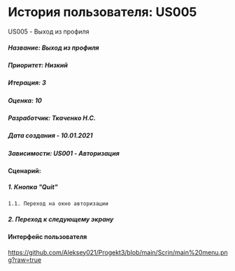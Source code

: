 # История пользователя: US005

US005 - Выход из профиля
##### Название: Выход из профиля
##### Приоритет: Низкий
##### Итерация: 3
##### Оценка: 10
##### Разработчик: Ткаченко Н.С.
##### Дата создания - 10.01.2021
##### Зависимости: US001 - Авторизация

#### Сценарий:
##### 1. Кнопка "Quit"
    1.1. Переход на окно авторизации
##### 2. Переход к следующему экрану

#### Интерфейс пользователя
https://github.com/Aleksey021/Progekt3/blob/main/Scrin/main%20menu.png?raw=true